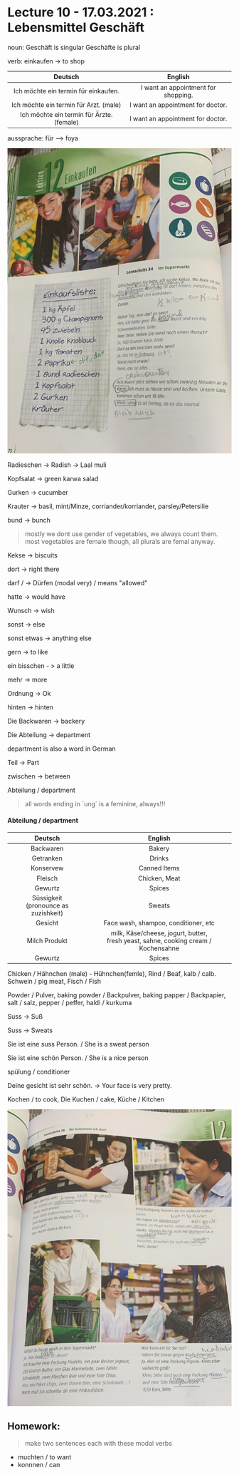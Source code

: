 # Lecture 10 - 17.03.2021 : Lebensmittel Gesch&auml;ft

noun:
Geschäft is singular
Geschäfte is plural

verb:
einkaufen -> to shop

|Deutsch|English|
|:---:|:---:|
|Ich m&ouml;chte ein termin f&uuml;r einkaufen.|I want an appointment for shopping.|
|Ich m&ouml;chte ein termin f&uuml;r Arzt. (male)| I want an appointment for doctor.|
|Ich m&ouml;chte ein termin f&uuml;r &Auml;rzte. (female)|I want an appointment for doctor.|

aussprache:
f&uuml;r --> foya

![alt](./images/10-1.jpeg "image 10-1")

Radieschen -> Radish -> Laal muli

Kopfsalat -> green karwa salad

Gurken -> cucumber

Krauter -> basil, mint/Minze, corriander/korriander, parsley/Petersilie

bund -> bunch

<blockquote>
mostly we dont use gender of vegetables, we always count them.
most vegetables are female though, all plurals are femal anyway.
</blockquote>

Kekse -> biscuits

dort -> right there

darf /  -> D&uuml;rfen (modal very) / means "allowed"

hatte -> would have

Wunsch -> wish

sonst -> else

sonst etwas -> anything else

gern -> to like

ein bisschen - > a little

mehr -> more

Ordnung -> Ok

hinten -> hinten

Die Backwaren -> backery

Die Abteilung -> department

department is also a word in German

Teil -> Part

zwischen -> between

Abteilung / department
<blockquote>
all words ending in `ung` is a feminine, always!!!
</blockquote>


#### Abteilung / department

|Deutsch|English|
|:---:|:---:|
|Backwaren|Bakery|
|Getranken|Drinks|
|Konservew|Canned Items|
|Fleisch|Chicken, Meat|
|Gewurtz|Spices|
|S&uuml;ssigkeit<br />(pronounce as zuzishkeit)|Sweats|
|Gesicht|Face wash, shampoo, conditioner, etc|
|Milch Produkt|milk, K&auml;se/cheese, jogurt, butter,<br />fresh yeast, sahne, cooking cream / Kochensahne|
|Gewurtz|Spices|

Chicken / H&auml;hnchen (male) - H&uuml;hnchen(femle),  Rind / Beaf, kalb / calb. Schwein / pig meat, Fisch / Fish

Powder / Pulver, baking powder / Backpulver, baking papper / Backpapier, salt / salz, pepper / peffer, haldi / kurkuma

Suss -> Suß

Suss -> Sweats

Sie ist eine suss Person. / She is a sweat person

Sie ist eine sch&ouml;n Person. / She is a nice person

sp&uuml;lung / conditioner

Deine gesicht ist sehr sch&ouml;n. -> Your face is very pretty.

Kochen / to cook, Die Kuchen / cake, K&uuml;che / Kitchen

![alt](./images/10-2.jpeg "image 10-2")

## Homework:
> make two sentences each with these modal verbs
* muchten / to want
* konnnen / can
